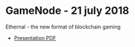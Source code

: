 # GameNode - 21 july 2018

Ethernal - the new format of blockchain gaming

* [Presentation PDF](https://github.com/mike-petrov/hackatons/tree/master/GameNode%20-%2021%20july%202018/Presentation)